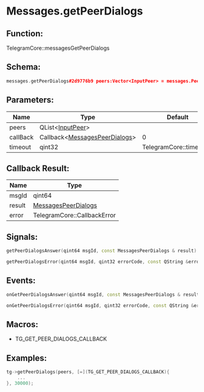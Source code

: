 # Messages.getPeerDialogs

## Function:

TelegramCore::messagesGetPeerDialogs

## Schema:

```c++
messages.getPeerDialogs#2d9776b9 peers:Vector<InputPeer> = messages.PeerDialogs;
```
## Parameters:

|Name|Type|Default|
|----|----|-------|
|peers|QList&lt;[InputPeer](../../types/inputpeer.md)&gt;||
|callBack|Callback&lt;[MessagesPeerDialogs](../../types/messagespeerdialogs.md)&gt;|0|
|timeout|qint32|TelegramCore::timeOut()|

## Callback Result:

|Name|Type|
|----|----|
|msgId|qint64|
|result|[MessagesPeerDialogs](../../types/messagespeerdialogs.md)|
|error|TelegramCore::CallbackError|

## Signals:

```c++
getPeerDialogsAnswer(qint64 msgId, const MessagesPeerDialogs & result)
```
```c++
getPeerDialogsError(qint64 msgId, qint32 errorCode, const QString &errorText)
```

## Events:

```c++
onGetPeerDialogsAnswer(qint64 msgId, const MessagesPeerDialogs & result)
```
```c++
onGetPeerDialogsError(qint64 msgId, qint32 errorCode, const QString &errorText)
```

## Macros:

* TG_GET_PEER_DIALOGS_CALLBACK

## Examples:

```c++
tg->getPeerDialogs(peers, [=](TG_GET_PEER_DIALOGS_CALLBACK){
    ...
}, 30000);
```
